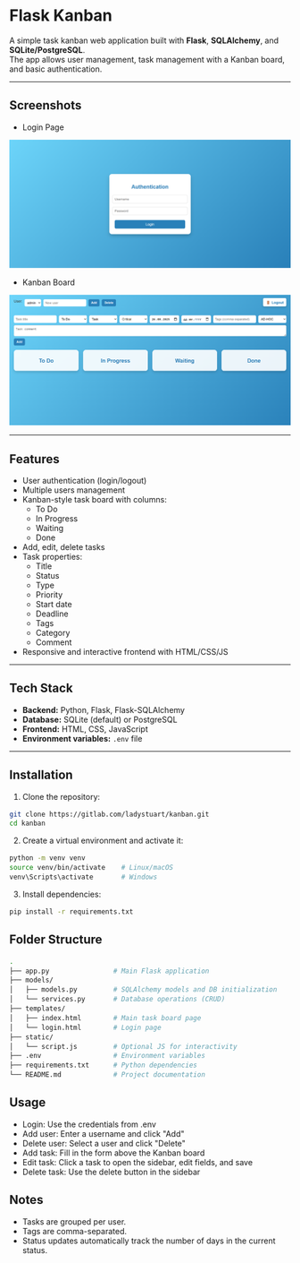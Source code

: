 # Flask Kanban

A simple task kanban web application built with **Flask**, **SQLAlchemy**, and **SQLite/PostgreSQL**.  
The app allows user management, task management with a Kanban board, and basic authentication.

---

## Screenshots

- Login Page

![Login Page](screenshots/Screenshot_1.png)

- Kanban Board

![Kanban Board](screenshots/Screenshot_2.png)

---

## Features

- User authentication (login/logout)
- Multiple users management
- Kanban-style task board with columns:
  - To Do
  - In Progress
  - Waiting
  - Done
- Add, edit, delete tasks
- Task properties:
  - Title
  - Status
  - Type
  - Priority
  - Start date
  - Deadline
  - Tags
  - Category
  - Comment
- Responsive and interactive frontend with HTML/CSS/JS

---

## Tech Stack

- **Backend:** Python, Flask, Flask-SQLAlchemy  
- **Database:** SQLite (default) or PostgreSQL  
- **Frontend:** HTML, CSS, JavaScript  
- **Environment variables:** `.env` file

---

## Installation

1. Clone the repository:

```bash
git clone https://gitlab.com/ladystuart/kanban.git
cd kanban
```

2. Create a virtual environment and activate it:

```bash
python -m venv venv
source venv/bin/activate    # Linux/macOS
venv\Scripts\activate       # Windows
```

3. Install dependencies:

```bash
pip install -r requirements.txt
```

## Folder Structure

```bash
.
├── app.py                # Main Flask application
├── models/
│   ├── models.py         # SQLAlchemy models and DB initialization
│   └── services.py       # Database operations (CRUD)
├── templates/
│   ├── index.html        # Main task board page
│   └── login.html        # Login page
├── static/
│   └── script.js         # Optional JS for interactivity
├── .env                  # Environment variables
├── requirements.txt      # Python dependencies
└── README.md             # Project documentation
```

## Usage

- Login: Use the credentials from .env
- Add user: Enter a username and click "Add"
- Delete user: Select a user and click "Delete"
- Add task: Fill in the form above the Kanban board
- Edit task: Click a task to open the sidebar, edit fields, and save
- Delete task: Use the delete button in the sidebar

## Notes

- Tasks are grouped per user.
- Tags are comma-separated.
- Status updates automatically track the number of days in the current status.
